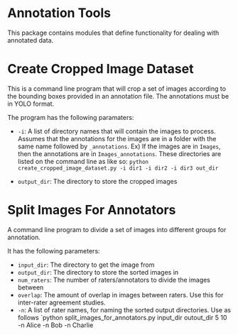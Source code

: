 # Annotation Tools
This package contains modules that define functionality for dealing with
annotated data.

# Create Cropped Image Dataset
This is a command line program that will crop a set of images according to the
bounding boxes provided in an annotation file.  The annotations must be in YOLO
format.

The program has the following paramaters:

- `-i`: A list of directory names that will contain the images to process.  Assumes that the annotations for the images are in a folder with the same name followed by `_annotations`.  Ex) If the images are in `Images`, then the annotations are in `Images_annotations`.  These directories are listed on the command line as like so: `python create_cropped_image_dataset.py -i dir1 -i dir2 -i dir3 out_dir`

- `output_dir`: The directory to store the cropped images


# Split Images For Annotators
A command line program to divide a set of images into different groups for
annotation.

It has the following parameters:
- `input_dir`:  The directory to get the image from
- `output_dir`: The directory to store the sorted images in
- `num_raters`: The number of raters/annotators to divide the images between
- `overlap`:    The amount of overlap in images between raters.  Use this for
                inter-rater agreement studies.
- `-n`:         A list of rater names, for naming the sorted output
                directories.  Use as follows `python
                split_images_for_annotators.py input_dir outout_dir 5 10 -n
                Alice -n Bob -n Charlie


